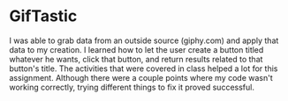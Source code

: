 # GifTastic
I was able to grab data from an outside source (giphy.com) and apply that data to my creation. I learned how to let the user create a button titled whatever he wants, click that button, and return results related to that button's title. The activities that were covered in class helped a lot for this assignment. Although there were a couple points where my code wasn't working correctly, trying different things to fix it proved successful.
